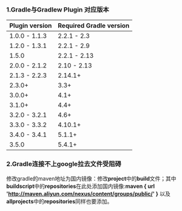 ### 1.Gradle与Gradlew Plugin 对应版本

| Plugin version | Required Gradle version |
| -------------- | ----------------------- |
| 1.0.0 - 1.1.3  | 2.2.1 - 2.3             |
| 1.2.0 - 1.3.1  | 2.2.1 - 2.9             |
| 1.5.0          | 2.2.1 - 2.13            |
| 2.0.0 - 2.1.2  | 2.10 - 2.13             |
| 2.1.3 - 2.2.3  | 2.14.1+                 |
| 2.3.0+         | 3.3+                    |
| 3.0.0+         | 4.1+                    |
| 3.1.0+         | 4.4+                    |
| 3.2.0 - 3.2.1  | 4.6+                    |
| 3.3.0 - 3.3.2  | 4.10.1+                 |
| 3.4.0 - 3.4.1  | 5.1.1+                  |
| 3.5.0          | 5.4.1+                  |

### 2.Gradle连接不上google拉去文件受阻碍

修改gradle的maven地址为国内镜像：修改**project**中的**build**文件；其中**buildscript**中的**repositories**在此处添加国内镜像:**maven { url 'http://maven.aliyun.com/nexus/content/groups/public/' }** 以及**allprojects**中的**repositories**同样也要添加。

